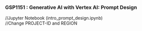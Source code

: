 ### GSP1151 :  Generative AI with Vertex AI: Prompt Design 

//Jupyter Notebook (intro_prompt_design.ipynb)  
//Change PROJECT-ID and REGION   
